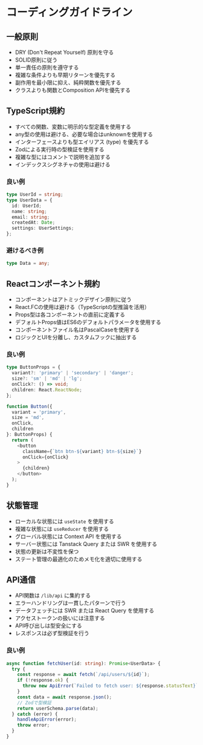 # コーディングガイドライン

## 一般原則

- DRY (Don't Repeat Yourself) 原則を守る
- SOLID原則に従う
- 単一責任の原則を遵守する
- 複雑な条件よりも早期リターンを優先する
- 副作用を最小限に抑え、純粋関数を優先する
- クラスよりも関数とComposition APIを優先する

## TypeScript規約

- すべての関数、変数に明示的な型定義を使用する
- any型の使用は避ける、必要な場合はunknownを使用する
- インターフェースよりも型エイリアス (type) を優先する
- Zodによる実行時の型検証を使用する
- 複雑な型にはコメントで説明を追加する
- インデックスシグネチャの使用は避ける

### 良い例

```typescript
type UserId = string;
type UserData = {
  id: UserId;
  name: string;
  email: string;
  createdAt: Date;
  settings: UserSettings;
};
```

### 避けるべき例

```typescript
type Data = any;
```

## Reactコンポーネント規約

- コンポーネントはアトミックデザイン原則に従う
- React.FCの使用は避ける（TypeScriptの型推論を活用）
- Props型は各コンポーネントの直前に定義する
- デフォルトProps値はES6のデフォルトパラメータを使用する
- コンポーネントファイル名はPascalCaseを使用する
- ロジックとUIを分離し、カスタムフックに抽出する

### 良い例

```typescript
type ButtonProps = {
  variant?: 'primary' | 'secondary' | 'danger';
  size?: 'sm' | 'md' | 'lg';
  onClick?: () => void;
  children: React.ReactNode;
};

function Button({
  variant = 'primary',
  size = 'md',
  onClick,
  children
}: ButtonProps) {
  return (
    <button
      className={`btn btn-${variant} btn-${size}`}
      onClick={onClick}
    >
      {children}
    </button>
  );
}
```

## 状態管理

- ローカルな状態には `useState` を使用する
- 複雑な状態には `useReducer` を使用する
- グローバル状態には Context API を使用する
- サーバー状態には Tanstack Query または SWR を使用する
- 状態の更新は不変性を保つ
- ステート管理の最適化のためメモ化を適切に使用する

## API通信

- API関数は `/lib/api` に集約する
- エラーハンドリングは一貫したパターンで行う
- データフェッチには SWR または React Query を使用する
- アクセストークンの扱いには注意する
- API呼び出しは型安全にする
- レスポンスは必ず型検証を行う

### 良い例

```typescript
async function fetchUser(id: string): Promise<UserData> {
  try {
    const response = await fetch(`/api/users/${id}`);
    if (!response.ok) {
      throw new ApiError(`Failed to fetch user: ${response.statusText}`, response.status);
    }
    const data = await response.json();
    // Zodで型検証
    return userSchema.parse(data);
  } catch (error) {
    handleApiError(error);
    throw error;
  }
}
```
